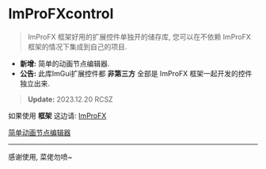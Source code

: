 # ImProFXcontrol
> ImProFX 框架好用的扩展控件单独开的储存库, 您可以在不依赖 ImProFX 框架的情况下集成到自己的项目.

- __新增:__ 简单的动画节点编辑器.
- __公告:__ 此库ImGui扩展控件都 __非第三方__ 全部是 ImProFX 框架一起开发的控件独立出来.
> __Update:__ 2023.12.20 RCSZ

如果使用 __框架__ 这边请: [ImProFX](https://github.com/rcszc/ImProFX)

[简单动画节点编辑器](https://github.com/rcszc/ImProFXcontrol/blob/main/im_docs/IMPROFX_ANED.md)

---
感谢使用, 菜佬勿喷~
